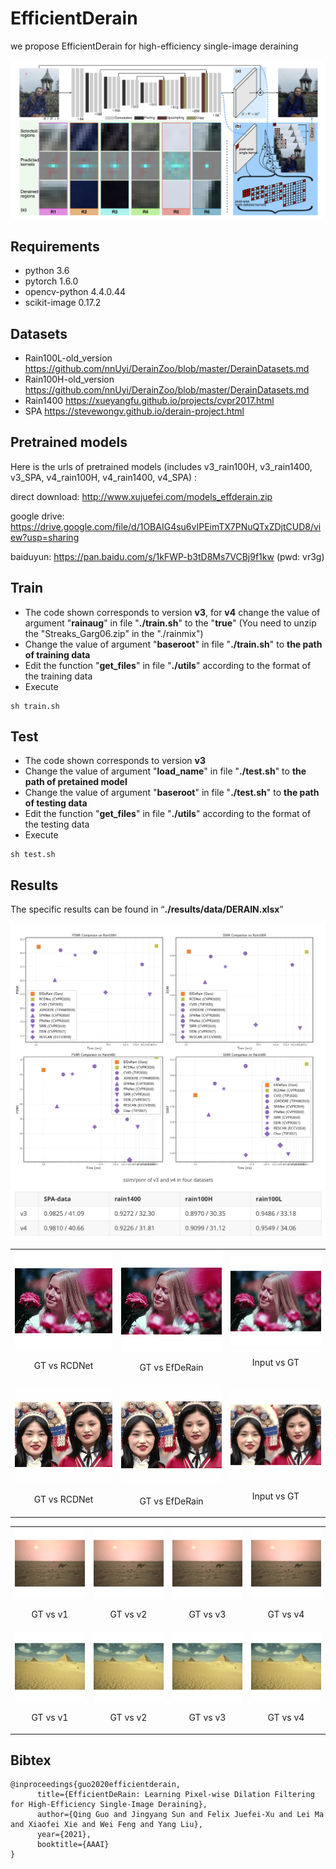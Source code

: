 # EfficientDerain
we propose EfficientDerain for high-efficiency single-image deraining

<img align="center" src="./results/structure.png" swidth="750">

## Requirements

- python 3.6
- pytorch 1.6.0
- opencv-python 4.4.0.44
- scikit-image 0.17.2

## Datasets
- Rain100L-old_version https://github.com/nnUyi/DerainZoo/blob/master/DerainDatasets.md
- Rain100H-old_version https://github.com/nnUyi/DerainZoo/blob/master/DerainDatasets.md
- Rain1400 https://xueyangfu.github.io/projects/cvpr2017.html
- SPA https://stevewongv.github.io/derain-project.html

## Pretrained models
Here is the urls of pretrained models (includes v3_rain100H, v3_rain1400, v3_SPA, v4_rain100H, v4_rain1400, v4_SPA) : 

direct download: 
http://www.xujuefei.com/models_effderain.zip

google drive:
https://drive.google.com/file/d/1OBAIG4su6vIPEimTX7PNuQTxZDjtCUD8/view?usp=sharing

baiduyun:
https://pan.baidu.com/s/1kFWP-b3tD8Ms7VCBj9f1kw (pwd: vr3g)

## Train

- The code shown corresponds to version **v3**, for **v4** change the value of argument "**rainaug**" in file "**./train.sh**" to the "**true**" (You need to unzip the "Streaks_Garg06.zip" in the "./rainmix")
- Change the value of argument "**baseroot**" in file "**./train.sh**" to **the path of training data**
- Edit the function "**get_files**" in file "**./utils**" according to the format of the training data
- Execute

```
sh train.sh
```

## Test

- The code shown corresponds to version **v3**
- Change the value of argument "**load_name**" in file "**./test.sh**" to **the path of pretained model**
- Change the value of argument "**baseroot**" in file "**./test.sh**" to **the path of testing data**
- Edit the function "**get_files**" in file "**./utils**" according to the format of the testing data
- Execute

```
sh test.sh
```

## Results

The specific results can be found in “**./results/data/DERAIN.xlsx**”

<img align="center" src="./results/psnr_ssim-time.png" swidth="750">

<img align="center" src="./results/table-ssim_psnr.png" swidth="750">

<table>
    <tr>
        <td ><center><img src="./results/gt_vs_rcdnet_0.gif"  > <p align="center">GT vs RCDNet</p> </center></td>
        <td ><center><img src="./results/gt_vs_efderain_0.gif" > <p align="center">GT vs EfDeRain</p> </center></td>
        <td ><center><img src="./results/input_vs_gt_0.gif"  > <p align="center">Input vs GT</p> </center></td>
    </tr>
    <tr>
        <td ><center><img src="./results/gt_vs_rcdnet_1.gif" > <p align="center">GT vs RCDNet</p> </center></td>
        <td ><center><img src="./results/gt_vs_efderain_1.gif" > <p align="center">GT vs EfDeRain</p> </center></td>
        <td ><center><img src="./results/input_vs_gt_1.gif"  > <p align="center">Input vs GT</p> </center></td>
    </tr>
</table>

<table>
    <tr>
        <td ><center><img src="./results/gt_vs_v1_0.gif"  > <p align="center">GT vs v1</p> </center></td>
        <td ><center><img src="./results/gt_vs_v2_0.gif"  > <p align="center">GT vs v2</p> </center></td>
        <td ><center><img src="./results/gt_vs_v3_0.gif"  > <p align="center">GT vs v3</p> </center></td>
        <td ><center><img src="./results/gt_vs_v4_0.gif"  > <p align="center">GT vs v4</p> </center></td>
    </tr>
    <tr>
        <td ><center><img src="./results/gt_vs_v1_1.gif"  > <p align="center">GT vs v1</p> </center></td>
        <td ><center><img src="./results/gt_vs_v2_1.gif"  > <p align="center">GT vs v2</p> </center></td>
        <td ><center><img src="./results/gt_vs_v3_1.gif"  > <p align="center">GT vs v3</p> </center></td>
        <td ><center><img src="./results/gt_vs_v4_1.gif"  > <p align="center">GT vs v4</p> </center></td>
    </tr>
</table>

## Bibtex

```
@inproceedings{guo2020efficientderain,
      title={EfficientDeRain: Learning Pixel-wise Dilation Filtering for High-Efficiency Single-Image Deraining}, 
      author={Qing Guo and Jingyang Sun and Felix Juefei-Xu and Lei Ma and Xiaofei Xie and Wei Feng and Yang Liu},
      year={2021},
      booktitle={AAAI}
}
```

